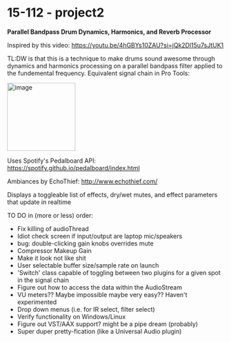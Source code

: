 # 15-112 - project2

<b>Parallel Bandpass Drum Dynamics, Harmonics, and Reverb Processor</b>

Inspired by this video: https://youtu.be/4hGBYs10ZAU?si=jQk2Dl15u7sJtUK1

TL:DW is that this is a technique to make drums sound awesome through dynamics and harmonics processing on a parallel bandpass filter applied to the fundemental frequency.
Equivalent signal chain in Pro Tools:

<img width="158" alt="image" src="https://github.com/dilanleon/project2/assets/92342633/0a0b2908-764c-4a6b-b9bb-fabe0e1648fa">

Uses Spotify's Pedalboard API: https://spotify.github.io/pedalboard/index.html

Ambiances by EchoThief: http://www.echothief.com/

Displays a toggleable list of effects, dry/wet mutes, and effect parameters that update in realtime

TO DO in (more or less) order:
- Fix killing of audioThread
- Idiot check screen if input/output are laptop mic/speakers
- bug: double-clicking gain knobs overrides mute
- Compressor Makeup Gain
- Make it look not like shit
- User selectable buffer size/sample rate on launch
- 'Switch' class capable of toggling between two plugins for a given spot in the signal chain
- Figure out how to access the data within the AudioStream
- VU meters?? Maybe impossible maybe very easy?? Haven't experimented
- Drop down menus (i.e. for IR select, filter select)
- Verify functionality on Windows/Linux
- Figure out VST/AAX support? might be a pipe dream (probably)
- Super duper pretty-fication (like a Universal Audio plugin)
